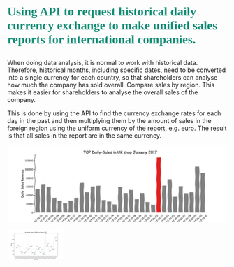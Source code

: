 # <p style="font-family:verdana"> <span style='color: #138d75' >Using API to request historical daily currency exchange to make unified sales reports for international companies. </span></p><p style="font-family:'Courier New'"><span style='color: #138d75' >
  
When doing data analysis, it is normal to work with historical data. Therefore, historical months, including specific dates, need to be converted into a single currency for each country, so that shareholders can analyse how much the company has sold overall. Compare sales by region. This makes it easier for shareholders to analyse the overall sales of the company.

This is done by using the API to find the currency exchange rates for each day in the past and then multiplying them by the amount of sales in the foreign region using the uniform currency of the report, e.g. euro. The result is that all sales in the report are in the same currency.
</span></p>


![image description](TOP_Daily-Sales_in_UK_shop_January_2017.png)

<img src="UK_Reginal_Sales_in_EURO_for_January_2017.png" width="128"/>